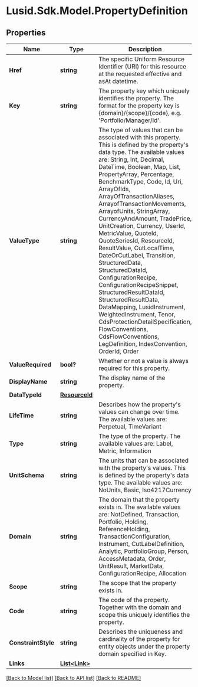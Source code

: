 
# Lusid.Sdk.Model.PropertyDefinition

## Properties

Name | Type | Description | Notes
------------ | ------------- | ------------- | -------------
**Href** | **string** | The specific Uniform Resource Identifier (URI) for this resource at the requested effective and asAt datetime. | [optional] 
**Key** | **string** | The property key which uniquely identifies the property. The format for the property key is {domain}/{scope}/{code}, e.g. &#39;Portfolio/Manager/Id&#39;. | [optional] 
**ValueType** | **string** | The type of values that can be associated with this property. This is defined by the property&#39;s data type. The available values are: String, Int, Decimal, DateTime, Boolean, Map, List, PropertyArray, Percentage, BenchmarkType, Code, Id, Uri, ArrayOfIds, ArrayOfTransactionAliases, ArrayofTransactionMovements, ArrayofUnits, StringArray, CurrencyAndAmount, TradePrice, UnitCreation, Currency, UserId, MetricValue, QuoteId, QuoteSeriesId, ResourceId, ResultValue, CutLocalTime, DateOrCutLabel, Transition, StructuredData, StructuredDataId, ConfigurationRecipe, ConfigurationRecipeSnippet, StructuredResultDataId, StructuredResultData, DataMapping, LusidInstrument, WeightedInstrument, Tenor, CdsProtectionDetailSpecification, FlowConventions, CdsFlowConventions, LegDefinition, IndexConvention, OrderId, Order | [optional] 
**ValueRequired** | **bool?** | Whether or not a value is always required for this property. | [optional] 
**DisplayName** | **string** | The display name of the property. | [optional] 
**DataTypeId** | [**ResourceId**](ResourceId.md) |  | [optional] 
**LifeTime** | **string** | Describes how the property&#39;s values can change over time. The available values are: Perpetual, TimeVariant | [optional] 
**Type** | **string** | The type of the property. The available values are: Label, Metric, Information | [optional] 
**UnitSchema** | **string** | The units that can be associated with the property&#39;s values. This is defined by the property&#39;s data type. The available values are: NoUnits, Basic, Iso4217Currency | [optional] 
**Domain** | **string** | The domain that the property exists in. The available values are: NotDefined, Transaction, Portfolio, Holding, ReferenceHolding, TransactionConfiguration, Instrument, CutLabelDefinition, Analytic, PortfolioGroup, Person, AccessMetadata, Order, UnitResult, MarketData, ConfigurationRecipe, Allocation | [optional] 
**Scope** | **string** | The scope that the property exists in. | [optional] 
**Code** | **string** | The code of the property. Together with the domain and scope this uniquely identifies the property. | [optional] 
**ConstraintStyle** | **string** | Describes the uniqueness and cardinality of the property for entity objects under the property domain specified in Key. | [optional] 
**Links** | [**List&lt;Link&gt;**](Link.md) |  | [optional] 

[[Back to Model list]](../README.md#documentation-for-models)
[[Back to API list]](../README.md#documentation-for-api-endpoints)
[[Back to README]](../README.md)

